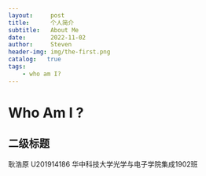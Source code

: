 ```yaml
---
layout:     post
title:      个人简介
subtitle:   About Me
date:       2022-11-02
author:     Steven
header-img: img/the-first.png
catalog:   true
tags:
    - who am I?
---
```

# Who Am I ?
## 二级标题
耿浩原 U201914186
华中科技大学光学与电子学院集成1902班
